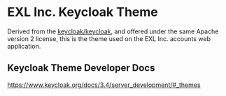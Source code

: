 # EXL Inc. Keycloak Theme

Derived from the [keycloak/keycloak](https://github.com/keycloak/keycloak/tree/master/themes/src/main/resources/theme/keycloak), and offered under the same Apache version 2 license, this is the theme used on the EXL Inc. accounts web application.

## Keycloak Theme Developer Docs

https://www.keycloak.org/docs/3.4/server_development/#_themes
